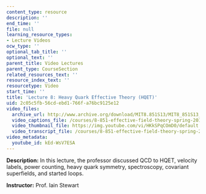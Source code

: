 ```yaml
---
content_type: resource
description: ''
end_time: ''
file: null
learning_resource_types:
- Lecture Videos
ocw_type: ''
optional_tab_title: ''
optional_text: ''
parent_title: Video Lectures
parent_type: CourseSection
related_resources_text: ''
resource_index_text: ''
resourcetype: Video
start_time: ''
title: 'Lecture 8: Heavy Quark Effective Theory (HQET)'
uid: 2c05c5fb-56cd-ebd1-766f-a76bc9125e12
video_files:
  archive_url: http://www.archive.org/download/MIT8.851S13/MIT8_851S13_lec08_300k.mp4
  video_captions_file: /courses/8-851-effective-field-theory-spring-2013/c7217ec51bf95d4c8193055a7b148f87_kEd-WsV7ESA.vtt
  video_thumbnail_file: https://img.youtube.com/vi/HKkSPqCOmD0/default.jpg
  video_transcript_file: /courses/8-851-effective-field-theory-spring-2013/956f7c5a6d223bd99b08e29b1c46262d_kEd-WsV7ESA.pdf
video_metadata:
  youtube_id: kEd-WsV7ESA
---
```


**Description:** In this lecture, the professor discussed QCD to HQET, velocity labels, power counting, heavy quark symmetry, spectroscopy, covariant superfields, and started loops.

**Instructor:** Prof. Iain Stewart



